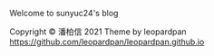 
Welcome to sunyuc24's blog


Copyright © 潘柏信 2021 Theme by leopardpan 
https://github.com/leopardpan/leopardpan.github.io

